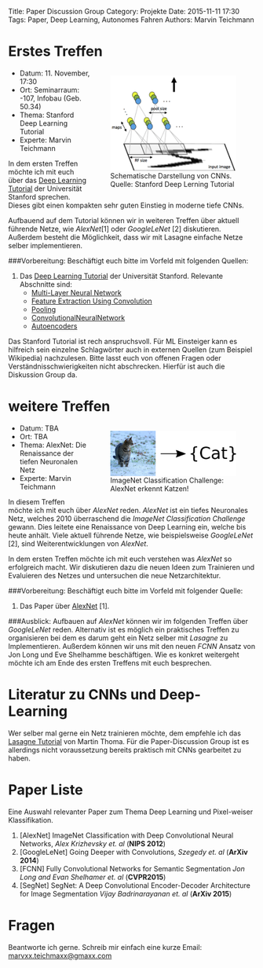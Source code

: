 Title: Paper Discussion Group
Category: Projekte
Date: 2015-11-11 17:30
Tags: Paper, Deep Learning, Autonomes Fahren
Authors: Marvin Teichmann

# Erstes Treffen

<figure style="display:table;float:right">
<img style="float:right;" align="middle"  width="256" src="../images/Cnn_layer.png">
<figcaption style="display:table-caption;caption-side:bottom">Schematische Darstellung von CNNs. <BR> Quelle: Stanford Deep Lerning Tutorial</figcaption>
</figure>

* Datum: 11. November, 17:30
* Ort:  Seminarraum: -107, Infobau (Geb. 50.34)
* Thema: Stanford Deep Learning Tutorial
* Experte: Marvin Teichmann

In dem ersten Treffen möchte ich mit euch über das [Deep Learning Tutorial](http://ufldl.stanford.edu/tutorial/) der Universität Stanford sprechen. Dieses gibt einen kompakten sehr guten Einstieg in moderne tiefe CNNs. 

Aufbauend auf dem Tutorial können wir in weiteren Treffen über aktuell führende Netze, wie *AlexNet*[1] oder *GoogleLeNet* [2] diskutieren. Außerdem besteht die Möglichkeit, dass wir mit Lasagne einfache Netze selber implementieren. 




###Vorbereitung:
Beschäftigt euch bitte im Vorfeld mit folgenden Quellen:

1. Das [Deep Learning Tutorial](http://ufldl.stanford.edu/tutorial/) der Universität Stanford. Relevante Abschnitte sind:
	*  [Multi-Layer Neural Network](http://ufldl.stanford.edu/tutorial/supervised/MultiLayerNeuralNetworks/)
	* [Feature Extraction Using Convolution](http://ufldl.stanford.edu/tutorial/supervised/FeatureExtractionUsingConvolution/)
	* [Pooling](http://ufldl.stanford.edu/tutorial/supervised/Pooling/)
	* [ConvolutionalNeuralNetwork](http://ufldl.stanford.edu/tutorial/supervised/ConvolutionalNeuralNetwork)
	* [Autoencoders](http://ufldl.stanford.edu/tutorial/unsupervised/Autoencoders/)

Das Stanford Tutorial ist rech anspruchsvoll. Für ML Einsteiger kann es hilfreich sein einzelne Schlagwörter auch in externen Quellen (zum Beispiel Wikipedia) nachzulesen. Bitte lasst euch von offenen Fragen oder Verständnisschwierigkeiten nicht abschrecken. Hierfür ist auch die Diskussion Group da. 

# weitere Treffen

<figure style="display:table;float:right">
<img style="float:right;" align="middle"  width="256" src="../images/imagenet.png">
<figcaption style="display:table-caption;caption-side:bottom">ImageNet Classification Challenge: <br>  AlexNet erkennt Katzen!</figcaption>
</figure>

* Datum: TBA
* Ort:  TBA
* Thema: AlexNet: Die Renaissance der tiefen Neuronalen Netz
* Experte: Marvin Teichmann

In diesem Treffen möchte ich mit euch über *AlexNet* reden. *AlexNet* ist ein tiefes Neuronales Netz, welches 2010 überraschend die *ImageNet Classification Challenge* gewann. Dies leitete eine Renaissance von Deep Learning ein, welche bis heute anhält. Viele aktuell führende Netze, wie beispielsweise *GoogleLeNet* [2], sind Weiterentwicklungen von *AlexNet*.

In dem ersten Treffen möchte ich mit euch verstehen was *AlexNet* so erfolgreich macht. Wir diskutieren dazu die neuen Ideen zum Trainieren und Evaluieren des Netzes und untersuchen die neue Netzarchitektur. 


###Vorbereitung:
Beschäftigt euch bitte im Vorfeld mit folgender Quelle:

1. Das Paper über [AlexNet](http://www.cs.toronto.edu/~fritz/absps/imagenet.pdf) [1]. 

###Ausblick:
Aufbauen auf *AlexNet* können wir im folgenden Treffen über *GoogleLeNet* reden. Alternativ ist es möglich ein praktisches Treffen zu organisieren bei dem es darum geht ein Netz selber mit *Lasagne* zu Implementieren. Außerdem können wir uns mit den neuen *FCNN* Ansatz von Jon Long und Eve Shelhamme beschäftigen. Wie es konkret weitergeht möchte ich am Ende des ersten Treffens mit euch besprechen. 

# Literatur zu CNNs und Deep-Learning

Wer selber mal gerne ein Netz trainieren möchte, dem empfehle ich das [Lasagne Tutorial](http://martin-thoma.com/lasagne-for-python-newbies/) von Martin Thoma. Für die Paper-Discussion Group ist es allerdings nicht voraussetzung bereits praktisch mit CNNs gearbeitet zu haben.

# Paper Liste

Eine Auswahl relevanter Paper zum Thema Deep Learning und Pixel-weiser Klassifikation.

1. [AlexNet] ImageNet Classification with Deep Convolutional Neural Networks, *Alex Krizhevsky et. al* (**NIPS 2012**)
2. [GoogleLeNet] Going Deeper with Convolutions, *Szegedy et. al* (**ArXiv 2014**)
3. [FCNN] Fully Convolutional Networks for Semantic Segmentation *Jon Long and Evan Shelhamer et. al* (**CVPR2015**)
4. [SegNet] SegNet: A Deep Convolutional Encoder-Decoder Architecture for Image Segmentation *Vijay Badrinarayanan et. al* (**ArXiv 2015**) 


# Fragen

Beantworte ich gerne. Schreib mir einfach eine kurze Email: marvxx.teichmaxx@gmaxx.com



